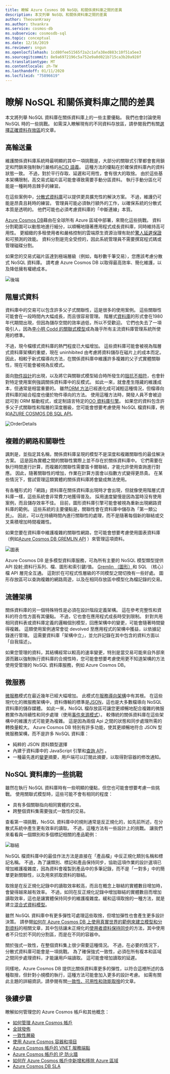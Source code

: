 ```yaml
---
title: 瞭解 Azure Cosmos DB NoSQL 和關係資料庫之間的差異
description: 本文列舉 NoSQL 和關係資料庫之間的差異
author: TheovanKraay
ms.author: thvankra
ms.service: cosmos-db
ms.subservice: cosmosdb-sql
ms.topic: conceptual
ms.date: 12/16/2019
ms.reviewer: sngun
ms.openlocfilehash: 1cd80fee51565f2a2c1afa38ed883c10f51a5ee3
ms.sourcegitcommit: 8e9a6972196c5a752e9a0d021b715ca3b20a928f
ms.translationtype: MT
ms.contentlocale: zh-TW
ms.lasthandoff: 01/11/2020
ms.locfileid: "75896619"
---
```

# <a name="understanding-the-differences-between-nosql-and-relational-databases"></a>瞭解 NoSQL 和關係資料庫之間的差異

本文將列舉 NoSQL 資料庫在關係資料庫上的一些主要優點。 我們也會討論使用 NoSQL 時的一些挑戰。 如需深入瞭解現有的不同資料存放區，請參閱我們有關[選擇正確資料存放區](https://docs.microsoft.com/azure/architecture/guide/technology-choices/data-store-overview)的文章。

## <a name="high-throughput"></a>高輸送量

維護關係資料庫系統時最明顯的其中一項挑戰是，大部分的關聯式引擎都會套用鎖定和閂鎖來強制執行嚴格的[ACID 語義](https://en.wikipedia.org/wiki/ACID)。 這種方法的優點在於確保資料庫內的資料狀態一致。 不過，對於平行存取、延遲和可用性，會有很大的取捨。 由於這些基本架構限制，高交易式磁片區可能會導致需要手動分區資料。 執行手動分區化可能是一種耗時且棘手的練習。

在這些案例中，[分散式資料庫](https://en.wikipedia.org/wiki/Distributed_database)可以提供更具擴充性的解決方案。 不過，維護仍可能是昂貴且耗時的練習。 管理員可能必須執行額外的工作，以確保系統的分散式本質是透明的。 他們可能也必須考慮資料庫的「中斷連線」本質。

[Azure Cosmos DB](https://docs.microsoft.com/azure/cosmos-db/introduction)藉由在全球所有 Azure 區域中部署，來簡化這些挑戰。 資料分割範圍可以動態地進行細分，以順暢地隨著應用程式成長資料庫，同時維持高可用性。 更細緻的多租使用者和嚴格控制的雲端原生資源治理有助於[驚人延遲保證](https://docs.microsoft.com/azure/cosmos-db/consistency-levels-tradeoffs#consistency-levels-and-latency)和可預測的效能。 資料分割是完全受控的，因此系統管理員不需要撰寫程式碼或管理磁碟分割。

如果您的交易式磁片區達到極端層級（例如，每秒數千筆交易），您應該考慮分散式 NoSQL 資料庫。 請考慮 Azure Cosmos DB 以取得最高效率、簡化維護，以及降低擁有權總成本。

![後端](./media/relational-or-nosql/backend-scaled.png)

## <a name="hierarchical-data"></a>階層式資料

資料庫中的交易可以包含許多父子式關聯性，這是很多的使用案例。 這些關聯性可能會在一段時間內大幅成長，而且很容易管理。 階層式[資料庫](https://en.wikipedia.org/wiki/Hierarchical_database_model)的形式會在1980年代期間出現，但因為儲存空間的效率過低，所以不受歡迎。 它們也失去了一項吸引人，因為[李小明 Codd 的關聯式模型](https://en.wikipedia.org/wiki/Relational_model)成為幾乎所有主流資料庫管理系統所使用的標準。

不過，現今檔樣式資料庫的熱門程度已大幅增加。 這些資料庫可能會被視為階層式資料庫架構的重塑，現在 uninhibited 由考慮將資料儲存在磁片上的成本而定。 因此，相較于新式檔導向方法，在關係資料庫中維護許多複雜的父子式實體關聯性，現在可能會被視為反模式。

面向[物件設計](https://en.wikipedia.org/wiki/Object-oriented_design)的出現，以及將它與關聯式模型結合時所發生的[阻抗不相符](https://en.wikipedia.org/wiki/Object-relational_impedance_mismatch)，也會針對特定使用案例強調關係資料庫中的反模式。 如此一來，就會產生隱藏的維護成本，但通常是相當重要的。 雖然[ORM 方法](https://en.wikipedia.org/wiki/Object-relational_mapping)已經進化成可減輕這種情況，但檔導向資料庫的結合程度也優於物件導向的方法。 使用這種方法時，開發人員不會被迫認可到 ORM 驅動程式，或定制語言特定的[OO 資料庫引擎](https://en.wikipedia.org/wiki/Object_database)。 如果您的資料包含許多父子式關聯性和階層的深度層級，您可能會想要考慮使用 NoSQL 檔資料庫，例如[AZURE COSMOS DB SQL API](https://docs.microsoft.com/azure/cosmos-db/introduction)。

![OrderDetails](./media/relational-or-nosql/order-orderdetails.jpg)

## <a name="complex-networks-and-relationships"></a>複雜的網路和關聯性

諷刺是，並指定其名稱，關係資料庫呈現的模型不是深度和複雜關聯性的最佳解決方案。 這是因為實體之間的關聯性實際上並不存在於關係資料庫中。 它們需要在執行時間進行計算，而複雜的關聯性需要笛卡爾聯結，才能允許使用查詢進行對應。 因此，隨著關聯性的增加，作業在計算方面會以指數方式變得更昂貴。 在某些情況下，嘗試管理這類實體的關係資料庫將會變成無法使用。

有各種形式的「網路」資料庫在關係資料庫出現時才會出現，但就像使用階層式資料庫一樣，這些系統會非常費力地獲得普及。 採用速度變慢是因為當時沒有使用案例，而且儲存效率不佳。 目前，圖形資料庫引擎可能會被視為重新出現網路資料庫的範例。 這些系統的主要優點是，關聯性會在資料庫中儲存為「第一類公民」。 因此，可以在持續時間內進行關聯性的處理，而不是隨著每個新的聯結或交叉乘積增加時間複雜性。

如果您要在資料庫中維護複雜的關聯性網路，您可能會想要考慮使用圖表資料庫（例如[Azure Cosmos DB GREMLIN API](https://docs.microsoft.com/azure/cosmos-db/graph-introduction) ）來管理這項資料。

![圖表](./media/relational-or-nosql/graph.png)

Azure Cosmos DB 是多模型資料庫服務，可為所有主要的 NoSQL 模型類型提供 API 投射;資料行系列、檔、圖形和索引鍵/值。 [Gremlin （圖形）](https://docs.microsoft.com/azure/cosmos-db/gremlin-support)和 SQL （核心）檔 API 層完全互通。 這對於在可程式性層級的不同模型之間切換有一些好處。 圖形存放區可以查詢複雜的網路周遊，以及在相同存放區中模型化為檔記錄的交易。

## <a name="fluid-schema"></a>流體架構

關係資料庫的另一個特殊特性是必須在設計階段定義架構。 這在參考完整性和資料的符合性方面有其優點。 不過，它也會在應用程式成長時受到限制。 針對共用相同資料表或資料庫定義的邏輯個別模型，回應架構中的變更，可能會隨著時間變得複雜。 這類使用案例通常會從 devolved 至應用程式的架構中獲益，以依據記錄進行管理。 這需要資料庫「架構中立」，並允許記錄在其中包含的資料方面以「自我描述」。

如果您管理的資料，其結構經常以較高的速率變更，特別是當交易可能來自外部來源而難以強制執行資料庫的合規性時，您可能會想要考慮使用更不知道架構的方法使用受管理的 NoSQL 資料庫服務，例如 Azure Cosmos DB。

## <a name="microservices"></a>微服務

[微服務](https://en.wikipedia.org/wiki/Microservices)模式在最近幾年已經大幅增加。 此模式在[服務導向架構](https://en.wikipedia.org/wiki/Service-oriented_architecture)中有其根。 在這些現代化的微服務架構中，資料傳輸的標準是[JSON](https://en.wikipedia.org/wiki/JSON)，這也是大多數檔導向 NoSQL 資料庫的儲存媒體。 如此一來，NoSQL 檔存放區可讓您更順暢地配合複雜的微服務實作為持續性和同步處理（使用[事件來源模式](https://en.wikipedia.org/wiki/Event-driven_architecture)）。 較傳統的關係資料庫在這些架構中的維護方式可能更為複雜。 這是因為兩個 Api 之間的狀態和同步處理所需的轉換量較大。 Azure Cosmos DB 特別有許多功能，使其更順暢地符合 JSON 型微服務架構，而不是許多 NoSQL 資料庫：

* 純粹的 JSON 資料類型選擇
* 內建于資料庫中的 JavaScript 引擎和[查詢 API](https://docs.microsoft.com/azure/cosmos-db/javascript-query-api) 。
* 一種最先進的[變更](https://docs.microsoft.com/azure/cosmos-db/change-feed)摘要，用戶端可以訂閱此摘要，以取得對容器的修改通知。

## <a name="some-challenges-with-nosql-databases"></a>NoSQL 資料庫的一些挑戰

雖然在執行 NoSQL 資料庫時有一些明顯的優點，但您也可能會想要考慮一些挑戰。 使用關聯式模型時，這些可能不會有相同的程度：

* 具有多個關聯指向相同實體的交易。
* 跨整個資料集需要強式一致性的交易。

查看第一項挑戰，NoSQL 資料庫中的規則通常是反正規化的，如先前所述，在分散式系統中產生更有效率的讀取。 不過，這種方法有一些設計上的挑戰。 讓我們來看看與一個類別和多個標記相關的產品範例：

![聯結](./media/relational-or-nosql/many-joins.png)

NoSQL 檔資料庫中的最佳作法方法是直接在「產品檔」中反正規化類別名稱和標記名稱。 不過，為了讓類別、標記和產品保持同步，協助這項作業的設計選項已增加維護複雜度，因為資料會複製到產品中的多筆記錄，而不是「一對多」中的簡單更新關聯性，以及用來抓取資料的聯結。 

取捨是在反正規化記錄中的讀取效率較高，而且在概念上聯結的實體數目增加時，會變得越來越有效率。 不過，如同在反正規化記錄中增加聯結的實體數目而增加讀取效率，這也是讓實體保持同步的維護複雜度。緩和這項取捨的一種方法，就是建立[混合式資料模型](https://docs.microsoft.com/azure/cosmos-db/modeling-data#hybrid-data-models)。

雖然 NoSQL 資料庫中有更多彈性可處理這些取捨，但增加彈性也會產生更多設計決策。 請參閱[如何在 Azure Cosmos DB 上使用真實世界的範例來建立模型和分割資料](https://docs.microsoft.com/azure/cosmos-db/how-to-model-partition-example)的相關文章，其中包括讓未正規化的[使用者資料保持同步](https://docs.microsoft.com/azure/cosmos-db/how-to-model-partition-example#denormalizing-usernames)的方法，其中使用者不只位於不同的分割區，而是在不同的容器中。

關於強式一致性，在整個資料集上很少需要這種情況。 不過，在必要的情況下，分散式資料庫可能會是一項挑戰。 為了確保強式一致性，必須在所有複本和區域之間同步處理資料，才能讓用戶端讀取。 這可能會增加讀取的延遲。

同樣地，Azure Cosmos DB 提供比關係資料庫更多的彈性，以符合這裡所述的各種取捨，但針對小規模的執行，這種方法可能會加入更多的設計考慮。 如需有關此主題的詳細資訊，請參閱有關[一致性、可用性和效能取捨](https://docs.microsoft.com/azure/cosmos-db/consistency-levels-tradeoffs)的文章。

## <a name="next-steps"></a>後續步驟

瞭解如何管理您的 Azure Cosmos 帳戶和其他概念：

* [如何管理 Azure Cosmos 帳戶](how-to-manage-database-account.md)
* [全球發佈](distribute-data-globally.md)
* [一致性層級](consistency-levels.md)
* [使用 Azure Cosmos 容器和項目](databases-containers-items.md)
* [Azure Cosmos 帳戶的 VNET 服務端點](vnet-service-endpoint.md)
* [Azure Cosmos 帳戶的 IP 防火牆](firewall-support.md)
* [如何在 Azure Cosmos 帳戶中新增和移除 Azure 區域](how-to-manage-database-account.md)
* [Azure Cosmos DB SLA](https://azure.microsoft.com/support/legal/sla/cosmos-db/v1_2/)
